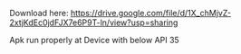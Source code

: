 Download here: https://drive.google.com/file/d/1X_chMjvZ-2xtjKdEc0jdFJX7e6P9T-ln/view?usp=sharing

Apk run properly at Device with below API 35
